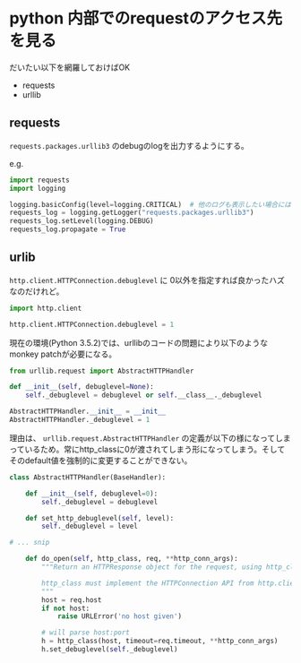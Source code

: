 # python 内部でのrequestのアクセス先を見る

だいたい以下を網羅しておけばOK

- requests
- urllib

## requests

`requests.packages.urllib3` のdebugのlogを出力するようにする。

e.g.

```python
import requests
import logging

logging.basicConfig(level=logging.CRITICAL)  # 他のログも表示したい場合にはもっと弱めのものを指定
requests_log = logging.getLogger("requests.packages.urllib3")
requests_log.setLevel(logging.DEBUG)
requests_log.propagate = True
```

## urlib

`http.client.HTTPConnection.debuglevel` に 0以外を指定すれば良かったハズなのだけれど。

```python
import http.client

http.client.HTTPConnection.debuglevel = 1
```

現在の環境(Python 3.5.2)では、urllibのコードの問題により以下のようなmonkey patchが必要になる。

```python
from urllib.request import AbstractHTTPHandler

def __init__(self, debuglevel=None):
    self._debuglevel = debuglevel or self.__class__._debuglevel

AbstractHTTPHandler.__init__ = __init__
AbstractHTTPHandler._debuglevel = 1
```

理由は、 `urllib.request.AbstractHTTPHandler` の定義が以下の様になってしまっているため。常にhttp_classに0が渡されてしまう形になってしまう。そしてそのdefault値を強制的に変更することができない。

```python
class AbstractHTTPHandler(BaseHandler):

    def __init__(self, debuglevel=0):
        self._debuglevel = debuglevel

    def set_http_debuglevel(self, level):
        self._debuglevel = level

# ... snip

    def do_open(self, http_class, req, **http_conn_args):
        """Return an HTTPResponse object for the request, using http_class.

        http_class must implement the HTTPConnection API from http.client.
        """
        host = req.host
        if not host:
            raise URLError('no host given')

        # will parse host:port
        h = http_class(host, timeout=req.timeout, **http_conn_args)
        h.set_debuglevel(self._debuglevel)
```
